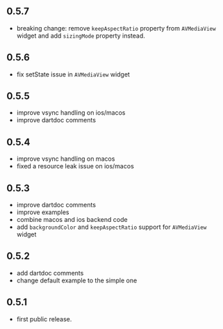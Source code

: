 ## 0.5.7

- breaking change: remove `keepAspectRatio` property from `AVMediaView` widget and add `sizingMode` property instead.

## 0.5.6

- fix setState issue in `AVMediaView` widget

## 0.5.5

- improve vsync handling on ios/macos
- improve dartdoc comments

## 0.5.4

- improve vsync handling on macos
- fixed a resource leak issue on ios/macos

## 0.5.3

- improve dartdoc comments
- improve examples
- combine macos and ios backend code
- add `backgroundColor` and `keepAspectRatio` support for `AVMediaView` widget

## 0.5.2

- add dartdoc comments
- change default example to the simple one

## 0.5.1

- first public release.
